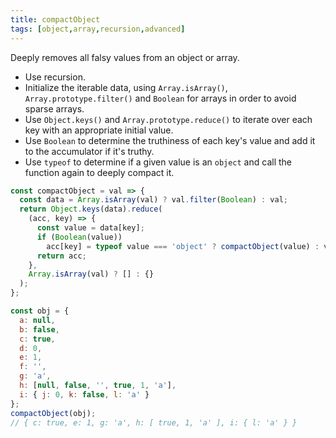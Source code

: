 ```yaml
---
title: compactObject
tags: [object,array,recursion,advanced]
---
```


Deeply removes all falsy values from an object or array.

- Use recursion.
- Initialize the iterable data, using `Array.isArray()`, `Array.prototype.filter()` and `Boolean` for arrays in order to avoid sparse arrays.
- Use `Object.keys()` and `Array.prototype.reduce()` to iterate over each key with an appropriate initial value.
- Use `Boolean` to determine the truthiness of each key's value and add it to the accumulator if it's truthy.
- Use `typeof` to determine if a given value is an `object` and call the function again to deeply compact it.

```js
const compactObject = val => {
  const data = Array.isArray(val) ? val.filter(Boolean) : val;
  return Object.keys(data).reduce(
    (acc, key) => {
      const value = data[key];
      if (Boolean(value))
        acc[key] = typeof value === 'object' ? compactObject(value) : value;
      return acc;
    },
    Array.isArray(val) ? [] : {}
  );
};
```

```js
const obj = {
  a: null,
  b: false,
  c: true,
  d: 0,
  e: 1,
  f: '',
  g: 'a',
  h: [null, false, '', true, 1, 'a'],
  i: { j: 0, k: false, l: 'a' }
};
compactObject(obj);
// { c: true, e: 1, g: 'a', h: [ true, 1, 'a' ], i: { l: 'a' } }
```
